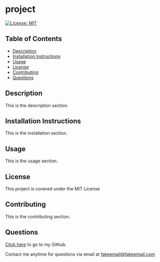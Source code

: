# project
 [![License: MIT](https://img.shields.io/badge/License-MIT-yellow.svg)](https://opensource.org/licenses/MIT) 
## Table of Contents
* [Description](#description)
* [Installation Instructions](#installation-instructions)
* [Usage](#usage)
* [License](#license)
* [Contributing](#contributing)
* [Questions](#questions)
 ## Description

This is the description section. 
 ## Installation Instructions

This is the installation section. 
 ## Usage

This is the usage section. 
 ## License

This project is covered under the MIT License
 ## Contributing

This is the contributing section. 
 ## Questions

[Click here](github.com/usernametest) to go to my Github.

Contact me anytime for questions via email at <fakeemail@fakeemail.com>
